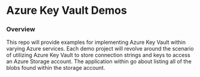 # Azure Key Vault Demos
### Overview
This repo will provide examples for implementing Azure Key Vault within varying Azure services. Each demo project will revolve around the scenario of utilizing Azure Key Vault to store connection strings and keys to access an Azure Storage account. The application within go about listing all of the blobs found within the storage account.
